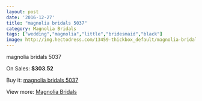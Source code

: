 ```yaml
---
layout: post
date: '2016-12-27'
title: "magnolia bridals 5037"
category: Magnolia Bridals
tags: ["wedding","magnolia","little","bridesmaid","black"]
image: http://img.hectodress.com/13459-thickbox_default/magnolia-bridals-5037.jpg
---
```

magnolia bridals 5037

On Sales: **$303.52**
<a href="https://www.hectodress.com/magnolia-bridals/6512-magnolia-bridals-5037.html"><amp-img layout="responsive" width="600" height="600" src="//img.hectodress.com/13459-thickbox_default/magnolia-bridals-5037.jpg" alt="magnolia bridals 5037 0" /></a>
<a href="https://www.hectodress.com/magnolia-bridals/6512-magnolia-bridals-5037.html"><amp-img layout="responsive" width="600" height="600" src="//img.hectodress.com/13461-thickbox_default/magnolia-bridals-5037.jpg" alt="magnolia bridals 5037 1" /></a>
<a href="https://www.hectodress.com/magnolia-bridals/6512-magnolia-bridals-5037.html"><amp-img layout="responsive" width="600" height="600" src="//img.hectodress.com/13460-thickbox_default/magnolia-bridals-5037.jpg" alt="magnolia bridals 5037 2" /></a>

Buy it: [magnolia bridals 5037](https://www.hectodress.com/magnolia-bridals/6512-magnolia-bridals-5037.html "magnolia bridals 5037")

View more: [Magnolia Bridals](https://www.hectodress.com/110-magnolia-bridals "Magnolia Bridals")